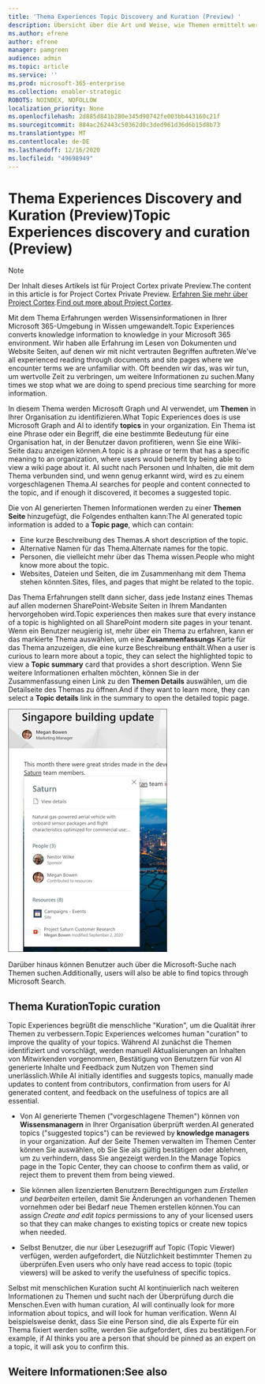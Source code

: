 ```yaml
---
title: 'Thema Experiences Topic Discovery and Kuration (Preview) '
description: Übersicht über die Art und Weise, wie Themen ermittelt werden.
ms.author: efrene
author: efrene
manager: pamgreen
audience: admin
ms.topic: article
ms.service: ''
ms.prod: microsoft-365-enterprise
ms.collection: enabler-strategic
ROBOTS: NOINDEX, NOFOLLOW
localization_priority: None
ms.openlocfilehash: 2d885d841b280e345d90742fe003bb443160c21f
ms.sourcegitcommit: 884ac262443c50362d0c3ded961d36d6b15d8b73
ms.translationtype: MT
ms.contentlocale: de-DE
ms.lasthandoff: 12/16/2020
ms.locfileid: "49698949"
---
```

# <a name="topic-experiences-discovery-and-curation-preview"></a><span data-ttu-id="59040-103">Thema Experiences Discovery and Kuration (Preview)</span><span class="sxs-lookup"><span data-stu-id="59040-103">Topic Experiences discovery and curation (Preview)</span></span>

> [!Note] 
> <span data-ttu-id="59040-104">Der Inhalt dieses Artikels ist für Project Cortex private Preview.</span><span class="sxs-lookup"><span data-stu-id="59040-104">The content in this article is for Project Cortex Private Preview.</span></span> <span data-ttu-id="59040-105">[Erfahren Sie mehr über Project Cortex](https://aka.ms/projectcortex).</span><span class="sxs-lookup"><span data-stu-id="59040-105">[Find out more about Project Cortex](https://aka.ms/projectcortex).</span></span>

<span data-ttu-id="59040-106">Mit dem Thema Erfahrungen werden Wissensinformationen in Ihrer Microsoft 365-Umgebung in Wissen umgewandelt.</span><span class="sxs-lookup"><span data-stu-id="59040-106">Topic Experiences converts knowledge information to knowledge in your Microsoft 365 environment.</span></span> <span data-ttu-id="59040-107">Wir haben alle Erfahrung im Lesen von Dokumenten und Website Seiten, auf denen wir mit nicht vertrauten Begriffen auftreten.</span><span class="sxs-lookup"><span data-stu-id="59040-107">We've all experienced reading through documents and site pages where we encounter terms we are unfamiliar with.</span></span> <span data-ttu-id="59040-108">Oft beenden wir das, was wir tun, um wertvolle Zeit zu verbringen, um weitere Informationen zu suchen.</span><span class="sxs-lookup"><span data-stu-id="59040-108">Many times we stop what we are doing to spend precious time searching for more information.</span></span>

<span data-ttu-id="59040-109">In diesem Thema werden Microsoft Graph und AI verwendet, um **Themen** in Ihrer Organisation zu identifizieren.</span><span class="sxs-lookup"><span data-stu-id="59040-109">What Topic Experiences does is use Microsoft Graph and AI to identify **topics** in your organization.</span></span>  <span data-ttu-id="59040-110">Ein Thema ist eine Phrase oder ein Begriff, die eine bestimmte Bedeutung für eine Organisation hat, in der Benutzer davon profitieren, wenn Sie eine Wiki-Seite dazu anzeigen können.</span><span class="sxs-lookup"><span data-stu-id="59040-110">A topic is a phrase or term that has a specific meaning to an organization, where users would benefit by being able to view a wiki page about it.</span></span> <span data-ttu-id="59040-111">AI sucht nach Personen und Inhalten, die mit dem Thema verbunden sind, und wenn genug erkannt wird, wird es zu einem vorgeschlagenen Thema.</span><span class="sxs-lookup"><span data-stu-id="59040-111">AI searches for people and content connected to the topic, and if enough it discovered, it becomes a suggested topic.</span></span>

<span data-ttu-id="59040-112">Die von AI generierten Themen Informationen werden zu einer **Themen Seite** hinzugefügt, die Folgendes enthalten kann:</span><span class="sxs-lookup"><span data-stu-id="59040-112">The AI generated topic information is added to a **Topic page**, which can contain:</span></span>
- <span data-ttu-id="59040-113">Eine kurze Beschreibung des Themas.</span><span class="sxs-lookup"><span data-stu-id="59040-113">A short description of the topic.</span></span>
- <span data-ttu-id="59040-114">Alternative Namen für das Thema.</span><span class="sxs-lookup"><span data-stu-id="59040-114">Alternate names for the topic.</span></span>
- <span data-ttu-id="59040-115">Personen, die vielleicht mehr über das Thema wissen.</span><span class="sxs-lookup"><span data-stu-id="59040-115">People who might know more about the topic.</span></span>
- <span data-ttu-id="59040-116">Websites, Dateien und Seiten, die im Zusammenhang mit dem Thema stehen könnten.</span><span class="sxs-lookup"><span data-stu-id="59040-116">Sites, files, and pages that might be related to the topic.</span></span>

<span data-ttu-id="59040-117">Das Thema Erfahrungen stellt dann sicher, dass jede Instanz eines Themas auf allen modernen SharePoint-Website Seiten in Ihrem Mandanten hervorgehoben wird.</span><span class="sxs-lookup"><span data-stu-id="59040-117">Topic experiences then makes sure that every instance of a topic is highlighted on all SharePoint modern site pages in your tenant.</span></span> <span data-ttu-id="59040-118">Wenn ein Benutzer neugierig ist, mehr über ein Thema zu erfahren, kann er das markierte Thema auswählen, um eine **Zusammenfassungs** Karte für das Thema anzuzeigen, die eine kurze Beschreibung enthält.</span><span class="sxs-lookup"><span data-stu-id="59040-118">When a user is curious to learn more about a topic, they can select the highlighted topic to view a **Topic summary** card that provides a short description.</span></span> <span data-ttu-id="59040-119">Wenn Sie weitere Informationen erhalten möchten, können Sie in der Zusammenfassung einen Link zu den **Themen Details** auswählen, um die Detailseite des Themas zu öffnen.</span><span class="sxs-lookup"><span data-stu-id="59040-119">And if they want to learn more, they can select a **Topic details** link in the summary to open the detailed topic page.</span></span>

![Highlights des Themas](../media/knowledge-management/saturn.png) </br>

<span data-ttu-id="59040-121">Darüber hinaus können Benutzer auch über die Microsoft-Suche nach Themen suchen.</span><span class="sxs-lookup"><span data-stu-id="59040-121">Additionally, users will also be able to find topics through Microsoft Search.</span></span>


## <a name="topic-curation"></a><span data-ttu-id="59040-122">Thema Kuration</span><span class="sxs-lookup"><span data-stu-id="59040-122">Topic curation</span></span>

<span data-ttu-id="59040-123">Topic Experiences begrüßt die menschliche "Kuration", um die Qualität ihrer Themen zu verbessern.</span><span class="sxs-lookup"><span data-stu-id="59040-123">Topic Experiences welcomes human "curation" to improve the quality of your topics.</span></span> <span data-ttu-id="59040-124">Während AI zunächst die Themen identifiziert und vorschlägt, werden manuell Aktualisierungen an Inhalten von Mitwirkenden vorgenommen, Bestätigung von Benutzern für von AI generierte Inhalte und Feedback zum Nutzen von Themen sind unerlässlich.</span><span class="sxs-lookup"><span data-stu-id="59040-124">While AI initially identifies and suggests topics, manually made updates to content from contributors, confirmation from users for AI generated content, and feedback on the usefulness of topics are all essential.</span></span>

- <span data-ttu-id="59040-125">Von AI generierte Themen ("vorgeschlagene Themen") können von **Wissensmanagern** in Ihrer Organisation überprüft werden.</span><span class="sxs-lookup"><span data-stu-id="59040-125">AI generated topics ("suggested topics") can be reviewed by **knowledge managers** in your organization.</span></span> <span data-ttu-id="59040-126">Auf der Seite Themen verwalten im Themen Center können Sie auswählen, ob Sie Sie als gültig bestätigen oder ablehnen, um zu verhindern, dass Sie angezeigt werden.</span><span class="sxs-lookup"><span data-stu-id="59040-126">In the Manage Topics page in the Topic Center, they can choose to confirm them as valid, or reject them to prevent them from being viewed.</span></span>

- <span data-ttu-id="59040-127">Sie können allen lizenzierten Benutzern Berechtigungen zum *Erstellen und bearbeiten* erteilen, damit Sie Änderungen an vorhandenen Themen vornehmen oder bei Bedarf neue Themen erstellen können.</span><span class="sxs-lookup"><span data-stu-id="59040-127">You can assign *Create and edit topics* permissions to any of your licensed users so that they can make changes to existing topics or create new topics when needed.</span></span> 

- <span data-ttu-id="59040-128">Selbst Benutzer, die nur über Lesezugriff auf Topic (Topic Viewer) verfügen, werden aufgefordert, die Nützlichkeit bestimmter Themen zu überprüfen.</span><span class="sxs-lookup"><span data-stu-id="59040-128">Even users who only have read access to topic (topic viewers) will be asked to verify the usefulness of specific topics.</span></span>

<span data-ttu-id="59040-129">Selbst mit menschlichen Kuration sucht AI kontinuierlich nach weiteren Informationen zu Themen und sucht nach der Überprüfung durch die Menschen.</span><span class="sxs-lookup"><span data-stu-id="59040-129">Even with human curation, AI will continually look for more information about topics, and will look for human verification.</span></span> <span data-ttu-id="59040-130">Wenn AI beispielsweise denkt, dass Sie eine Person sind, die als Experte für ein Thema fixiert werden sollte, werden Sie aufgefordert, dies zu bestätigen.</span><span class="sxs-lookup"><span data-stu-id="59040-130">For example, if AI thinks you are a person that should be pinned as an expert on a topic, it will ask you to confirm this.</span></span> 

















## <a name="see-also"></a><span data-ttu-id="59040-131">Weitere Informationen:</span><span class="sxs-lookup"><span data-stu-id="59040-131">See also</span></span>



  







